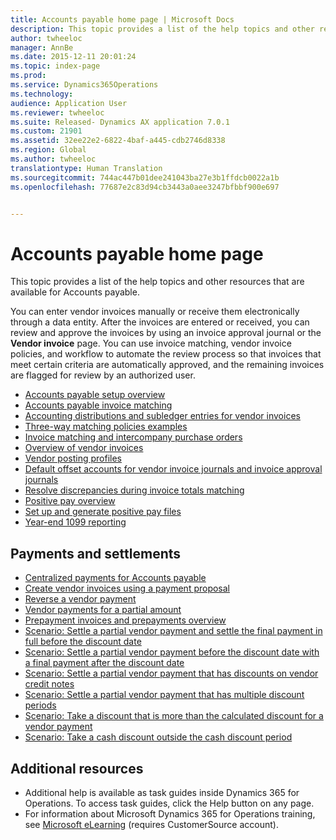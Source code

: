 ```yaml
---
title: Accounts payable home page | Microsoft Docs
description: This topic provides a list of the help topics and other resources that are available for Accounts payable.
author: twheeloc
manager: AnnBe
ms.date: 2015-12-11 20:01:24
ms.topic: index-page
ms.prod: 
ms.service: Dynamics365Operations
ms.technology: 
audience: Application User
ms.reviewer: twheeloc
ms.suite: Released- Dynamics AX application 7.0.1
ms.custom: 21901
ms.assetid: 32ee22e2-6822-4baf-a445-cdb2746d8338
ms.region: Global
ms.author: twheeloc
translationtype: Human Translation
ms.sourcegitcommit: 744ac447b01dee241043ba27e3b1ffdcb0022a1b
ms.openlocfilehash: 77687e2c83d94cb3443a0aee3247bfbbf900e697


---
```


# <a name="accounts-payable-home-page"></a>Accounts payable home page

This topic provides a list of the help topics and other resources that are available for Accounts payable.

You can enter vendor invoices manually or receive them electronically through a data entity. After the invoices are entered or received, you can review and approve the invoices by using an invoice approval journal or the **Vendor invoice** page. You can use invoice matching, vendor invoice policies, and workflow to automate the review process so that invoices that meet certain criteria are automatically approved, and the remaining invoices are flagged for review by an authorized user.

-   [Accounts payable setup overview](https://docs.microsoft.com/en-us/dynamics365/operations/financials/accounts-payable/accounts-payable-overview)
-   [Accounts payable invoice matching](http://ax.help.dynamics.com/en/wiki/accounts-payable-invoice-matching-2/)
-   [Accounting distributions and subledger entries for vendor invoices](https://docs.microsoft.com/en-us/dynamics365/operations/financials/accounts-payable/accounting-distributions-and-subledger-journal-entries-for-vendor-invoices)
-   [Three-way matching policies examples](https://docs.microsoft.com/en-us/dynamics365/operations/financials/accounts-payable/three-way-matching-policies)
-   [Invoice matching and intercompany purchase orders](https://docs.microsoft.com/en-us/dynamics365/operations/financials/accounts-payable/invoice-matching-and-intercompany-purchase-orders)
-   [Overview of vendor invoices](https://docs.microsoft.com/en-us/dynamics365/operations/financials/accounts-payable/vendor-invoices-overview)
-   [Vendor posting profiles](https://docs.microsoft.com/en-us/dynamics365/operations/financials/accounts-payable/vendor-posting-profiles)
-   [Default offset accounts for vendor invoice journals and invoice approval journals](https://docs.microsoft.com/en-us/dynamics365/operations/financials/accounts-payable/default-offset-accounts-for-vendor-invoice-journals-and-invoice-approval-journals)
-   [Resolve discrepancies during invoice totals matching](https://docs.microsoft.com/en-us/dynamics365/operations/financials/accounts-payable/resolve-invoice-totals-invoice-matching-discrepancies)
-   [Positive pay overview](https://docs.microsoft.com/en-us/dynamics365/operations/financials/accounts-payable/positive-pay-overview)
-   [Set up and generate positive pay files](https://docs.microsoft.com/en-us/dynamics365/operations/financials/accounts-payable/set-up-and-generate-positive-pay-files)
-   [Year-end 1099 reporting](https://docs.microsoft.com/en-us/dynamics365/operations/financials/localizations/north-america/year-end-1099-reporting)

## <a name="payments-and-settlements"></a>Payments and settlements
-   [Centralized payments for Accounts payable](https://docs.microsoft.com/en-us/dynamics365/operations/financials/accounts-payable/centralized-payments-for-accounts-payable)
-   [Create vendor invoices using a payment proposal](https://docs.microsoft.com/en-us/dynamics365/operations/financials/accounts-payable/create-vendor-payments-using-a-payment-proposal)
-   [Reverse a vendor payment](https://docs.microsoft.com/en-us/dynamics365/operations/financials/accounts-payable/reverse-a-vendor-payment)
-   [Vendor payments for a partial amount](https://docs.microsoft.com/en-us/dynamics365/operations/financials/accounts-payable/vendor-payments-for-a-partial-amount)
-   [Prepayment invoices and prepayments overview](https://docs.microsoft.com/en-us/dynamics365/operations/financials/cash-bank-management/prepayments-invoices-vs-prepayments)
-   [Scenario: Settle a partial vendor payment and settle the final payment in full before the discount date](https://docs.microsoft.com/en-us/dynamics365/operations/financials/accounts-payable/scenario-settle-a-partial-vendor-payment-and-settle-the-final-payment-in-full-before-the-discount-date)
-   [Scenario: Settle a partial vendor payment before the discount date with a final payment after the discount date](https://docs.microsoft.com/en-us/dynamics365/operations/financials/accounts-payable/scenario-settle-a-partial-vendor-payment-before-the-discount-date-with-a-final-payment-after-the-discount-date)
-   [Scenario: Settle a partial vendor payment that has discounts on vendor credit notes](https://docs.microsoft.com/en-us/dynamics365/operations/financials/accounts-payable/scenario-settle-a-partial-vendor-payment-that-has-discounts-on-vendor-credit-notes)
-   [Scenario: Settle a partial vendor payment that has multiple discount periods](https://docs.microsoft.com/en-us/dynamics365/operations/financials/accounts-payable/scenario-settle-a-partial-vendor-payment-that-has-multiple-discount-periods)
-   [Scenario: Take a discount that is more than the calculated discount for a vendor payment](https://docs.microsoft.com/en-us/dynamics365/operations/financials/accounts-payable/scenario-take-a-discount-that-is-more-than-the-calculated-discount-for-a-vendor-payment)
-   [Scenario: Take a cash discount outside the cash discount period](https://docs.microsoft.com/en-us/dynamics365/operations/financials/accounts-payable/take-a-cash-discount-outside-the-cash-discount-timeframe)

## <a name="additional-resources"></a>Additional resources
-   Additional help is available as task guides inside Dynamics 365 for Operations. To access task guides, click the Help button on any page.
-   For information about Microsoft Dynamics 365 for Operations training, see [Microsoft eLearning](https://mbs2.microsoft.com/members/elearning/dynamicstrainingcert.aspx) (requires CustomerSource account).





<!--HONumber=Feb17_HO3-->


